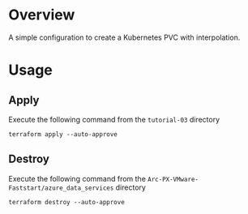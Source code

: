 # Overview

A simple configuration to create a Kubernetes PVC with interpolation.

# Usage

## Apply

Execute the following command from the `tutorial-03` directory
```
terraform apply --auto-approve 
```

## Destroy

Execute the following command from the `Arc-PX-VMware-Faststart/azure_data_services` directory
```
terraform destroy --auto-approve 
```
